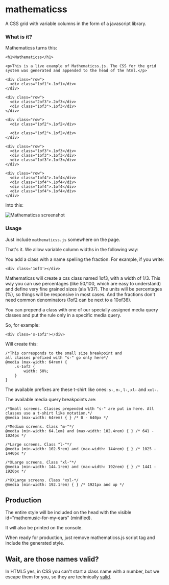 mathematicss
============

A CSS grid with variable columns in the form of a javascript library.

### What is it?

Mathematicss turns this:

    <h1>Mathematicss</h1>

    <p>This is a live example of Mathematicss.js. The CSS for the grid system was generated and appended to the head of the html.</p>

    <div class="row">
      <div class="1of1">.1of1</div>
    </div>
  
    <div class="row">
      <div class="2of3">.2of3</div>
      <div class="1of3">.1of3</div>
    </div>
  
    <div class="row">
      <div class="1of2">.1of2</div>
  
      <div class="1of2">.1of2</div>
    </div>
  
    <div class="row">
      <div class="1of3">.1of3</div>
      <div class="1of3">.1of3</div>
      <div class="1of3">.1of3</div>
    </div>
  
    <div class="row">
      <div class="1of4">.1of4</div>
      <div class="1of4">.1of4</div>
      <div class="1of4">.1of4</div>
      <div class="1of4">.1of4</div>
    </div>

Into this:

![Mathematicss screenshot](http://imagentleman.github.io/mathematicss.png)

### Usage

Just include `mathematicss.js` somewhere on the page.

That's it. We allow variable column widths in the following way:

You add a class with a name spelling the fraction.
For example, if you write:

    <div class='1of3'></div>

Mathematicss will create a css class named 1of3, with a width of 1/3.
This way you can use percentages (like 50/100, which are easy to understand)
and define very fine grained sizes (ala 1/37). The units will be percentages
(%), so things will be responsive in most cases. And the fractions don't need
common denominators (1of2 can be next to a 10of36).

You can prepend a class with one of our specially assigned media query classes
and put the rule only in a specific media query.

So, for example:

    <div class='s-1of2'></div>

Will create this:

    /*This corresponds to the small size breakpoint and 
    all classes prefixed with "s-" go only here*/
    @media (max-width: 64rem) {  
    	.s-1of2 {
    		width: 50%;
    	}
    }

The available prefixes are these t-shirt like ones: `s-`, `m-`, `l-`, `xl-` and `xxl-`.

The available media query breakpoints are:

    /*Small screens. Classes prepended with "s-" are put in here. All classes use a t-shirt like notation.*/
    @media (max-width: 64rem) { } /* 0 - 640px */

    /*Medium screens. Class "m-"*/
    @media (min-width: 64.1em) and (max-width: 102.4rem) { } /* 641 - 1024px */

    /*Large screens. Class "l-"*/
    @media (min-width: 102.5rem) and (max-width: 144rem) { } /* 1025 - 1440px */
    
    /*XLarge screens. Class "xl-"*/
    @media (min-width: 144.1rem) and (max-width: 192rem) { } /* 1441 - 1920px */
    
    /*XXLarge screens. Class "xxl-*/
    @media (min-width: 192.1rem) { } /* 1921px and up */
    
## Production

The entire style will be included on the head with the
visible id="mathemusic-for-my-ears" (minified).

It will also be printed on the console.

When ready for production, just remove mathematicss.js script
tag and include the generated style.

## Wait, are those names valid? 

In HTML5 yes, in CSS you can't start a class
name with a number, but we escape them for you, so they are technically [valid](http://mathiasbynens.be/notes/css-escapes).
